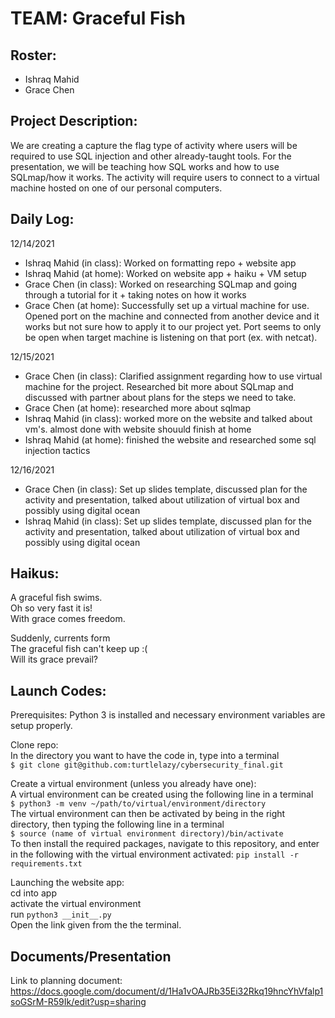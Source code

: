# TEAM: Graceful Fish

## Roster:
* Ishraq Mahid
* Grace Chen

## Project Description:
We are creating a capture the flag type of activity where users will be required to use SQL injection and other already-taught tools. For the presentation, we will be teaching how SQL works and how to use SQLmap/how it works. The activity will require users to connect to a virtual machine hosted on one of our personal computers.

## Daily Log:
12/14/2021
* Ishraq Mahid (in class): Worked on formatting repo + website app
* Ishraq Mahid (at home): Worked on website app + haiku + VM setup
* Grace Chen (in class): Worked on researching SQLmap and going through a tutorial for it + taking notes on how it works
* Grace Chen (at home): Successfully set up a virtual machine for use. Opened port on the machine and connected from another device and it works but not sure how to apply it to our project yet. Port seems to only be open when target machine is listening on that port (ex. with netcat).

12/15/2021
* Grace Chen (in class): Clarified assignment regarding how to use virtual machine for the project. Researched bit more about SQLmap and discussed with partner about plans for the steps we need to take. 
* Grace Chen (at home): researched more about sqlmap
* Ishraq Mahid (in class): worked more on the website and talked about vm's. almost done with website shouuld finish at home
* Ishraq Mahid (at home): finished the website and researched some sql injection tactics

12/16/2021
* Grace Chen (in class): Set up slides template, discussed plan for the activity and presentation, talked about utilization of virtual box and possibly using digital ocean
* Ishraq Mahid (in class): Set up slides template, discussed plan for the activity and presentation, talked about utilization of virtual box and possibly using digital ocean

## Haikus:
A graceful fish swims. <br>
Oh so very fast it is! <br>
With grace comes freedom.

Suddenly, currents form <br>
The graceful fish can't keep up :( <br>
Will its grace prevail?

## Launch Codes:
Prerequisites:
    Python 3 is installed and necessary environment variables are setup properly.

Clone repo:
    <br>
    In the directory you want to have the code in, type into a terminal
    <br>
    ```
    $ git clone git@github.com:turtlelazy/cybersecurity_final.git
    ```

Create a virtual environment (unless you already have one):
    <br>
    A virtual environment can be created using the following line in a terminal
    <br>
    ```
    $ python3 -m venv ~/path/to/virtual/environment/directory
    ```
    <br>
    The virtual environment can then be activated by being in the right directory, then typing the following line in a terminal
    <br>
    ```
    $ source (name of virtual environment directory)/bin/activate
    ```
    <br>
    To then install the required packages, navigate to this repository, and enter in the following with the virtual environment activated:
    ```
    pip install -r requirements.txt
    ```

Launching the website app:
    <br>
    cd into app
    <br>
    activate the virtual environment
    <br>
    run ```python3 __init__.py```
    <br>
    Open the link given from the the terminal.

## Documents/Presentation
Link to planning document: https://docs.google.com/document/d/1Ha1vOAJRb35Ei32Rkq19hncYhVfalp1soGSrM-R59Ik/edit?usp=sharing
